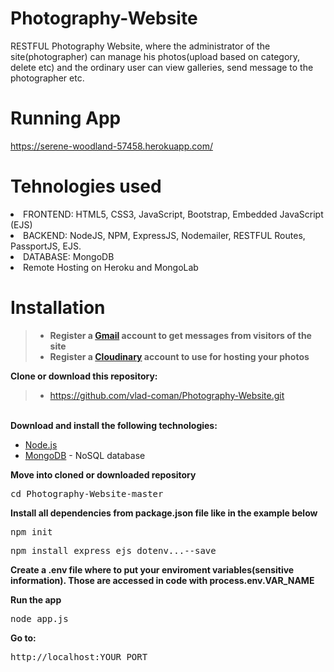 # Photography-Website
RESTFUL Photography Website, where the administrator of the site(photographer) can manage his photos(upload based on category, delete etc) and the ordinary user can view galleries, send message to the photographer etc.

# Running App
https://serene-woodland-57458.herokuapp.com/

# Tehnologies used
<li>FRONTEND: HTML5, CSS3, JavaScript, Bootstrap, Embedded JavaScript (EJS)</li>
<li>BACKEND: NodeJS, NPM, ExpressJS, Nodemailer, RESTFUL Routes, PassportJS, EJS.</li>
<li>DATABASE: MongoDB</li>
<li>Remote Hosting on Heroku and MongoLab</li>

# Installation
> - <b>Register a <a href="https://www.google.com/gmail/about/#">Gmail</a> account to get messages from visitors of the site</b></br>
> - <b>Register a <a href="https://cloudinary.com/">Cloudinary</a> account to use for hosting your photos</b></br>

<b>Clone or download this repository:</b></br>
> - https://github.com/vlad-coman/Photography-Website.git
</br>
<b>Download and install the following technologies:</b></br>
<ul>
  <li><a href="https://nodejs.org/en/download/">Node.js</a></li>
  <li><a href="https://www.mongodb.com/">MongoDB</a> - NoSQL database</li>
</ul>
<b>Move into cloned or downloaded repository</b>
<pre>cd Photography-Website-master</pre>
<b>Install all dependencies from package.json file like in the example below</b></br>
<pre>npm init</pre>
<pre>npm install express ejs dotenv...--save</pre>
<p><b>Create a .env file where to put your enviroment variables(sensitive information). Those are accessed in code with process.env.VAR_NAME</b></p> 

<b>Run the app</b></br>
<pre>node app.js</pre>
<b>Go to:</b></br>
<pre>http://localhost:YOUR_PORT</pre>
